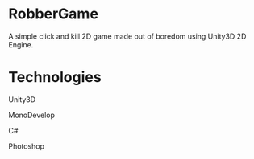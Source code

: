 RobberGame
==========

A simple click and kill 2D game made out of boredom using Unity3D 2D Engine.

Technologies
==========

Unity3D

MonoDevelop

C#

Photoshop
